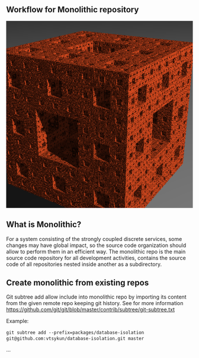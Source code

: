 ## Workflow for Monolithic repository

![Img](docs/monolithic.png)

What is Monolithic?
-----------------
For a system consisting of the strongly coupled discrete services, some changes may have global impact, so the source code 
organization should allow to perform them in an efficient way. The monolithic repo is the main source code repository 
for all development activities, contains the source code of all repositories nested inside another as a subdirectory.

Create monolithic from existing repos
------------------------------------

Git subtree add allow include into monolithic repo by importing its content from the given remote repo keeping git history.
See for more information https://github.com/git/git/blob/master/contrib/subtree/git-subtree.txt

Example:
```
git subtree add --prefix=packages/database-isolation git@github.com:vtsykun/database-isolation.git master
```

...